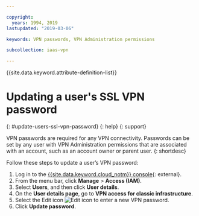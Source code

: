 ```yaml
---

copyright:
  years: 1994, 2019
lastupdated: "2019-03-06"

keywords: VPN passwords, VPN Administration permissions

subcollection: iaas-vpn

---
```


{{site.data.keyword.attribute-definition-list}}

# Updating a user's SSL VPN password
{: #update-users-ssl-vpn-password}
{: help}
{: support}

VPN passwords are required for any VPN connectivity. Passwords can be set by any user with VPN Administration permissions that are associated with an account, such as an account owner or parent user.
{: shortdesc}

Follow these steps to update a user’s VPN password:

1. Log in to the [{{site.data.keyword.cloud_notm}} console](https://{DomainName}/){: external}.
1. From the menu bar, click **Manage** &gt; **Access (IAM)**.
1. Select **Users**, and then click **User details**.
1. On the **User details page**, go to **VPN access for classic infrastructure**.
1. Select the Edit icon ![Edit icon](../images/icon_write.svg) to enter a new VPN password.
1. Click **Update password**.
